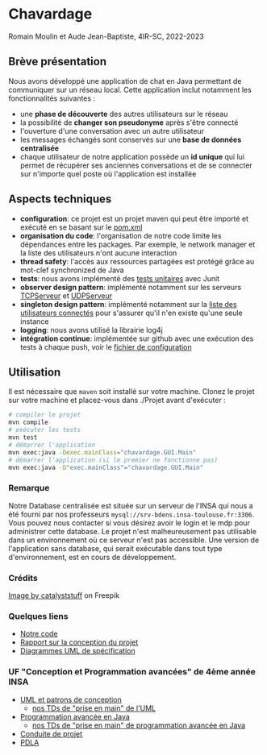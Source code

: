 # Chavardage 
Romain Moulin et Aude Jean-Baptiste, 4IR-SC, 2022-2023

## Brève présentation 

Nous avons développé une application de chat en Java permettant de communiquer sur un réseau local. 
Cette application inclut notamment les fonctionnalités suivantes : 

- une **phase de découverte** des autres utilisateurs sur le réseau 
- la possibilité de **changer son pseudonyme** après s'être connecté
- l'ouverture d'une conversation avec un autre utilisateur
- les messages échangés sont conservés sur une **base de données centralisée** 
- chaque utilisateur de notre application possède un **id unique** qui lui permet de récupérer ses anciennes conversations et de se connecter sur n'importe quel poste où l'application est installée 

## Aspects techniques

- **configuration**: ce projet est un projet maven qui peut être importé et exécuté en se basant sur le [pom.xml](./Projet/pom.xml)
- **organisation du code**: l'organisation de notre code limite les dépendances entre les packages. Par exemple, le network manager et la liste des utilisateurs n'ont aucune interaction 
- **thread safety**: l'accès aux ressources partagées est protégé grâce au mot-clef synchronized de Java 
- **tests**: nous avons implémenté des [tests unitaires](./Projet/src/test/java/chavardage) avec Junit
- **observer design pattern**: implémenté notamment sur les serveurs [TCPServeur](./Projet/src/main/java/chavardage/networkManager/TCPServeur.java) et [UDPServeur](.Projet/src/main/java/chavardage/networkManager/UDPServeur.java)
- **singleton design pattern**: implémenté notamment sur la [liste des utilisateurs connectés](./Projet/src/main/java/chavardage/userList/ListeUser.java) pour s'assurer qu'il n'en existe qu'une seule instance 
- **logging**: nous avons utilisé la librairie log4j 
- **intégration continue**: implémentée sur github avec une exécution des tests à chaque push, voir le [fichier de configuration](./.github/workflows/integration.yaml)


## Utilisation

Il est nécessaire que `maven` soit installé sur votre machine. Clonez le projet sur votre machine et placez-vous dans ./Projet avant d'exécuter : 
```sh
# compiler le projet  
mvn compile
# exécuter les tests 
mvn test
# démarrer l'application 
mvn exec:java -Dexec.mainClass="chavardage.GUI.Main" 
# démarrer l'application (si le premier ne fonctionne pas)
mvn exec:java -D"exec.mainClass"="chavardage.GUI.Main"
```
### Remarque 
Notre Database centralisée est située sur un serveur de l'INSA qui nous a été fourni par nos professeurs `mysql://srv-bdens.insa-toulouse.fr:3306`. Vous pouvez nous contacter si vous désirez avoir le login et le mdp pour administrer cette database. Le projet n'est malheureusement pas utilisable dans un environnement où ce serveur n'est pas accessible. Une version de l'application sans database, qui serait exécutable dans tout type d'environnement, est en cours de développement. 

### Crédits 
<a href="https://www.freepik.com/free-vector/cute-cat-working-laptop-cartoon-vector-icon-illustration-animal-technology-icon-concept-isolated_28565598.htm#query=cat%20computer&position=2&from_view=keyword">Image by catalyststuff</a> on Freepik

### Quelques liens 
  - [Notre code](./Projet/src/main/java/chavardage)
  - [Rapport sur la conception du projet](./rapport_conception.docx)
  - [Diagrammes UML de spécification](./UML/Images)  

### UF "Conception et Programmation avancées" de 4ème année INSA 

  - [UML et patrons de conception](https://moodle.insa-toulouse.fr/course/view.php?id=1283)
	- [nos TDs de "prise en main" de l'UML](./TD/TDs_UML) 
  - [Programmation avancée en Java](https://moodle.insa-toulouse.fr/course/view.php?id=1228) 
	- [nos TDs de "prise en main" de programmation avancée en Java](./TD/TDs_Java)
  - [Conduite de projet](https://moodle.insa-toulouse.fr/course/view.php?id=1759) 
  - [PDLA](https://moodle.insa-toulouse.fr/course/view.php?id=1758)
